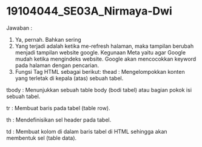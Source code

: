 # 19104044_SE03A_Nirmaya-Dwi

Jawaban :
1. Ya, pernah. Bahkan sering
2. Yang terjadi adalah ketika me-refresh halaman, maka tampilan berubah menjadi tampilan website google. 
Kegunaan Meta yaitu agar Google mudah ketika mengindeks website. Google akan mencocokkan keyword pada halaman dengan pencarian.
3. Fungsi Tag HTML sebagai berikut:
thead : Mengelompokkan konten yang terletak di kepala (atas) sebuah tabel.

tbody : Menunjukkan sebuah table body (bodi tabel) atau bagian pokok isi sebuah tabel.

tr : Membuat baris pada tabel (table row).

th : Mendefinisikan sel header pada tabel.

td : Membuat kolom di dalam baris tabel di HTML sehingga akan membentuk sel (table data).
